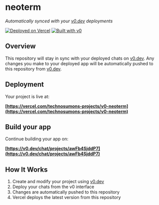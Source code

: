 # neoterm

*Automatically synced with your [v0.dev](https://v0.dev) deployments*

[![Deployed on Vercel](https://img.shields.io/badge/Deployed%20on-Vercel-black?style=for-the-badge&logo=vercel)](https://vercel.com/technosumons-projects/v0-neoterm)
[![Built with v0](https://img.shields.io/badge/Built%20with-v0.dev-black?style=for-the-badge)](https://v0.dev/chat/projects/awFb4SjddP7)

## Overview

This repository will stay in sync with your deployed chats on [v0.dev](https://v0.dev).
Any changes you make to your deployed app will be automatically pushed to this repository from [v0.dev](https://v0.dev).

## Deployment

Your project is live at:

**[https://vercel.com/technosumons-projects/v0-neoterm](https://vercel.com/technosumons-projects/v0-neoterm)**

## Build your app

Continue building your app on:

**[https://v0.dev/chat/projects/awFb4SjddP7](https://v0.dev/chat/projects/awFb4SjddP7)**

## How It Works

1. Create and modify your project using [v0.dev](https://v0.dev)
2. Deploy your chats from the v0 interface
3. Changes are automatically pushed to this repository
4. Vercel deploys the latest version from this repository